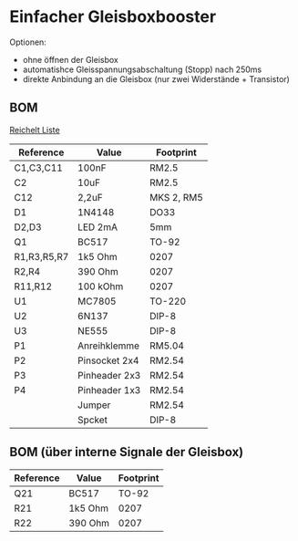 Einfacher Gleisboxbooster
=========================

Optionen:
- ohne öffnen der Gleisbox 
- automatishce Gleisspannungsabschaltung (Stopp) nach 250ms
- direkte Anbindung an die Gleisbox (nur zwei Widerstände + Transistor)

BOM
---
[Reichelt Liste](https://www.reichelt.de/my/1491379)

|Reference	| Value		| Footprint	|
|---------------|---------------|---------------|
|C1,C3,C11	|100nF		|RM2.5		|
|C2		|10uF		|RM2.5		|
|C12		|2,2uF		|MKS 2, RM5	|
|D1		|1N4148		|DO33		|
|D2,D3		|LED 2mA	|5mm		|
|Q1		|BC517		|TO-92		|
|R1,R3,R5,R7	|1k5 Ohm	|0207		|
|R2,R4		|390 Ohm	|0207		|
|R11,R12	|100 kOhm	|0207		|
|U1		|MC7805		|TO-220		|
|U2		|6N137		|DIP-8		|
|U3		|NE555		|DIP-8		|
|P1		|Anreihklemme	|RM5.04		|
|P2		|Pinsocket 2x4	|RM2.54		|
|P3		|Pinheader 2x3	|RM2.54		|
|P4		|Pinheader 1x3	|RM2.54		|
|		|Jumper		|RM2.54		|
|		|Spcket		|DIP-8		|


BOM (über interne Signale der Gleisbox)
---------------------------------------
|Reference	| Value		| Footprint	|
|---------------|---------------|---------------|
|Q21		|BC517		|TO-92		|
|R21		|1k5 Ohm	|0207		|
|R22		|390 Ohm	|0207		|

